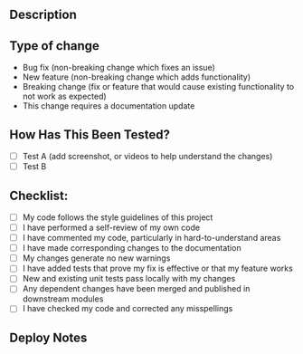 ## Description

<!--Please include a summary of the changes. Please also include relevant motivation and context. List any dependencies that are required for this change.-->



## Type of change

<!--Please delete options that are not relevant.-->

- Bug fix (non-breaking change which fixes an issue)
- New feature (non-breaking change which adds functionality)
- Breaking change (fix or feature that would cause existing functionality to not work as expected)
- This change requires a documentation update

## How Has This Been Tested?

<!--Please describe the tests that you ran to verify your changes. Provide instructions so we can reproduce. Please also list any relevant details for your test configuration. Add information about you test using real device or simulator/emulator. Add video of changes if needed.-->

- [ ] Test A (add screenshot, or videos to help understand the changes)
- [ ] Test B

## Checklist:
<!--
Put an `x` in the boxes that apply.
Use `~~` around the checklist items that are not applicable to this PR.
Examples:
- [x] I've done this
- ~~[ ] I don't need this~~
-->
- [ ] My code follows the style guidelines of this project
- [ ] I have performed a self-review of my own code
- [ ] I have commented my code, particularly in hard-to-understand areas
- [ ] I have made corresponding changes to the documentation
- [ ] My changes generate no new warnings
- [ ] I have added tests that prove my fix is effective or that my feature works
- [ ] New and existing unit tests pass locally with my changes
- [ ] Any dependent changes have been merged and published in downstream modules
- [ ] I have checked my code and corrected any misspellings

## Deploy Notes
<!--
Notes regarding deployment of the contained body of work. These should note any
new dependencies, new scripts, new and existing features affected etc. (if any)
-->